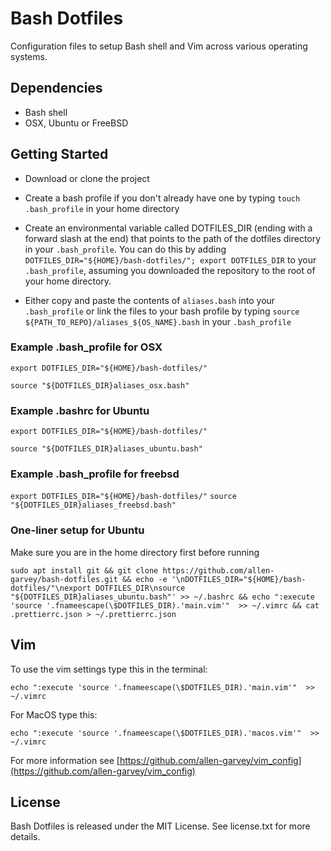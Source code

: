 # Bash Dotfiles

Configuration files to setup Bash shell and Vim across various operating systems.

## Dependencies

* Bash shell
* OSX, Ubuntu or FreeBSD

## Getting Started

* Download or clone the project

* Create a bash profile if you don't already have one by typing `touch .bash_profile` in your home directory

* Create an environmental variable called DOTFILES_DIR (ending with a forward slash at the end) that points to the path of the dotfiles directory in your `.bash_profile`. You can do this by adding `DOTFILES_DIR="${HOME}/bash-dotfiles/"; export DOTFILES_DIR` to your `.bash_profile`, assuming you downloaded the repository to the root of your home directory.

* Either copy and paste the contents of `aliases.bash` into your `.bash_profile` or link the files to your bash profile by typing `source ${PATH_TO_REPO}/aliases_${OS_NAME}.bash` in your `.bash_profile`

### Example .bash_profile for OSX
`export DOTFILES_DIR="${HOME}/bash-dotfiles/"`

`source "${DOTFILES_DIR}aliases_osx.bash"`

### Example .bashrc for Ubuntu

`export DOTFILES_DIR="${HOME}/bash-dotfiles/"`

`source "${DOTFILES_DIR}aliases_ubuntu.bash"`

### Example .bash_profile for freebsd
`export DOTFILES_DIR="${HOME}/bash-dotfiles/"`
`source "${DOTFILES_DIR}aliases_freebsd.bash"`

### One-liner setup for Ubuntu

Make sure you are in the home directory first before running

`sudo apt install git && git clone https://github.com/allen-garvey/bash-dotfiles.git && echo -e '\nDOTFILES_DIR="${HOME}/bash-dotfiles/"\nexport DOTFILES_DIR\nsource "${DOTFILES_DIR}aliases_ubuntu.bash"' >> ~/.bashrc && echo ":execute 'source '.fnameescape(\$DOTFILES_DIR).'main.vim'"  >> ~/.vimrc && cat .prettierrc.json > ~/.prettierrc.json`

## Vim

To use the vim settings type this in the terminal:

`echo ":execute 'source '.fnameescape(\$DOTFILES_DIR).'main.vim'"  >> ~/.vimrc`

For MacOS type this:

`echo ":execute 'source '.fnameescape(\$DOTFILES_DIR).'macos.vim'"  >> ~/.vimrc`

For more information see [https://github.com/allen-garvey/vim_config](https://github.com/allen-garvey/vim_config)

## License

Bash Dotfiles is released under the MIT License. See license.txt for more details.